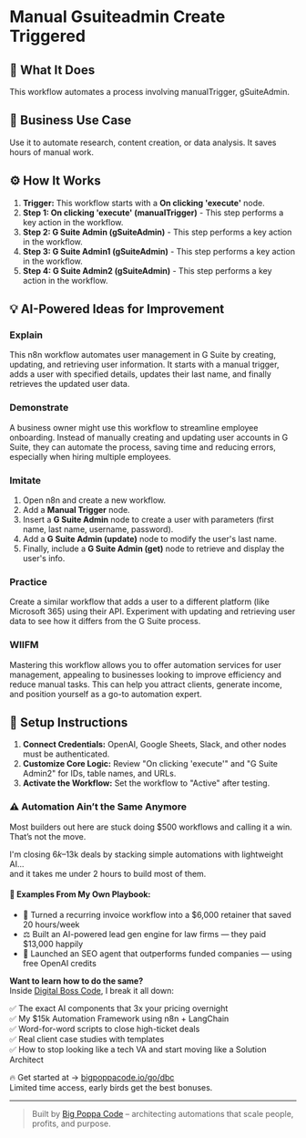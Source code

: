 # Manual Gsuiteadmin Create Triggered

## 🚀 What It Does
This workflow automates a process involving manualTrigger, gSuiteAdmin.

## 💼 Business Use Case
Use it to automate research, content creation, or data analysis. It saves hours of manual work.

## ⚙️ How It Works
1.  **Trigger:** This workflow starts with a **On clicking 'execute'** node.
2. **Step 1: On clicking 'execute' (manualTrigger)** - This step performs a key action in the workflow.
3. **Step 2: G Suite Admin (gSuiteAdmin)** - This step performs a key action in the workflow.
4. **Step 3: G Suite Admin1 (gSuiteAdmin)** - This step performs a key action in the workflow.
5. **Step 4: G Suite Admin2 (gSuiteAdmin)** - This step performs a key action in the workflow.

## 💡 AI-Powered Ideas for Improvement
### Explain
This n8n workflow automates user management in G Suite by creating, updating, and retrieving user information. It starts with a manual trigger, adds a user with specified details, updates their last name, and finally retrieves the updated user data.

### Demonstrate
A business owner might use this workflow to streamline employee onboarding. Instead of manually creating and updating user accounts in G Suite, they can automate the process, saving time and reducing errors, especially when hiring multiple employees.

### Imitate
1. Open n8n and create a new workflow.
2. Add a **Manual Trigger** node.
3. Insert a **G Suite Admin** node to create a user with parameters (first name, last name, username, password).
4. Add a **G Suite Admin (update)** node to modify the user's last name.
5. Finally, include a **G Suite Admin (get)** node to retrieve and display the user's info.

### Practice
Create a similar workflow that adds a user to a different platform (like Microsoft 365) using their API. Experiment with updating and retrieving user data to see how it differs from the G Suite process.

### WIIFM
Mastering this workflow allows you to offer automation services for user management, appealing to businesses looking to improve efficiency and reduce manual tasks. This can help you attract clients, generate income, and position yourself as a go-to automation expert.

## 🔧 Setup Instructions
1. **Connect Credentials:** OpenAI, Google Sheets, Slack, and other nodes must be authenticated.
2. **Customize Core Logic:** Review "On clicking 'execute'" and "G Suite Admin2" for IDs, table names, and URLs.
3. **Activate the Workflow:** Set the workflow to "Active" after testing.

### ⚠️ Automation Ain’t the Same Anymore

Most builders out here are stuck doing $500 workflows and calling it a win.  
That’s not the move.  

I'm closing $6k–$13k deals by stacking simple automations with lightweight AI...  
and it takes me under 2 hours to build most of them.

#### 🧠 Examples From My Own Playbook:
- 🔁 Turned a recurring invoice workflow into a $6,000 retainer that saved 20 hours/week  
- ⚖️ Built an AI-powered lead gen engine for law firms — they paid $13,000 happily  
- 🚀 Launched an SEO agent that outperforms funded companies — using free OpenAI credits  

**Want to learn how to do the same?**  
Inside [Digital Boss Code](https://bigpoppacode.io/go/dbc), I break it all down:

✅ The exact AI components that 3x your pricing overnight  
✅ My $15k Automation Framework using n8n + LangChain  
✅ Word-for-word scripts to close high-ticket deals  
✅ Real client case studies with templates  
✅ How to stop looking like a tech VA and start moving like a Solution Architect  

🔥 Get started at → [bigpoppacode.io/go/dbc](https://bigpoppacode.io/go/dbc)  
Limited time access, early birds get the best bonuses.

---
> Built by [Big Poppa Code](https://bigpoppacode.io) – architecting automations that scale people, profits, and purpose.
